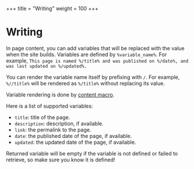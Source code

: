 +++
title = "Writing"
weight = 100
+++
# Writing
In page content, you can add variables that will be replaced with the value when the site builds.
Variables are defined by `%variable_name%`. For example, `This page is named %/title% and was published on %/date%, and was last updated on %/updated%.`

You can render the variable name itself by prefixing with `/`. For example, `%//title%` will be rendered as `%/title%` without replacing its value.

Variable rendering is done by [content macro](@/docs/macros/content.md).

Here is a list of supported variables:
- `title`: title of the page.
- `description`: description, if available.
- `link`: the permalink to the page.
- `date`: the published date of the page, if available.
- `updated`: the updated date of the page, if available.

Returned variable will be empty if the variable is not defined or failed to retrieve, so make sure you know it is defined!